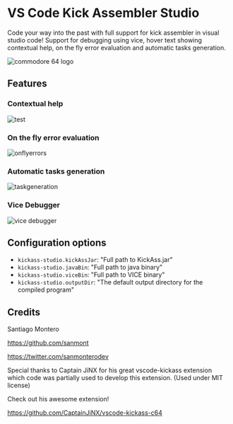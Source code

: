 # VS Code Kick Assembler Studio

Code your way into the past with full support for kick assembler in visual studio code!
Support for debugging using vice, hover text showing contextual help, on the fly error evaluation and automatic tasks generation.

![commodore 64 logo](https://upload.wikimedia.org/wikipedia/commons/2/2c/Commodore_64_logo.png)

## Features

### Contextual help
![test](https://user-images.githubusercontent.com/35506206/76687921-3442c880-6620-11ea-970e-11da9f0aa085.gif)

### On the fly error evaluation
![onflyerrors](https://user-images.githubusercontent.com/35506206/76908128-e805bb80-689f-11ea-88bb-140e626399ad.gif)

### Automatic tasks generation
![taskgeneration](https://user-images.githubusercontent.com/35506206/77233973-07079480-6ba3-11ea-8c75-89c292cfeb8f.gif)

### Vice Debugger
![vice debugger](https://user-images.githubusercontent.com/35506206/77234972-22c26900-6baa-11ea-9bec-050480c9376d.gif)

## Configuration options
- `kickass-studio.kickAssJar`: "Full path to KickAss.jar"
- `kickass-studio.javaBin`: "Full path to java binary"
- `kickass-studio.viceBin`: "Full path to VICE binary"
- `kickass-studio.outputDir`: "The default output directory for the compiled program"

## Credits

Santiago Montero

https://github.com/sanmont

https://twitter.com/sanmonterodev

Special thanks to Captain JiNX for his great vscode-kickass extension which code was partially used to develop this extension.
(Used under MIT license)

Check out his awesome extension! 

https://github.com/CaptainJiNX/vscode-kickass-c64
